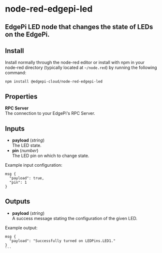 # node-red-edgepi-led

## EdgePi LED node that changes the state of LEDs on the EdgePi.

## Install
Install normally through the node-red editor or install with npm in your node-red directory
(typically located  at `~/node.red`) by running the following command:
```
npm install @edgepi-cloud/node-red-edgepi-led
```
## Properties

**RPC Server** <br>
The connection to your EdgePi's RPC Server.

## Inputs

  - **payload** (*string*)<br>
  The LED state.
  - **pin** (*number*) <br>
The LED pin on which to change state.

Example input configuration:
```
msg {
  "payload": true,
  "pin": 1
}
```

## Outputs

- **payload** (*string*)<br>
A success message stating the configuration of the given LED.

Example output:
``````
msg {
  "payload": "Successfully turned on LEDPins.LED1."
}
```
